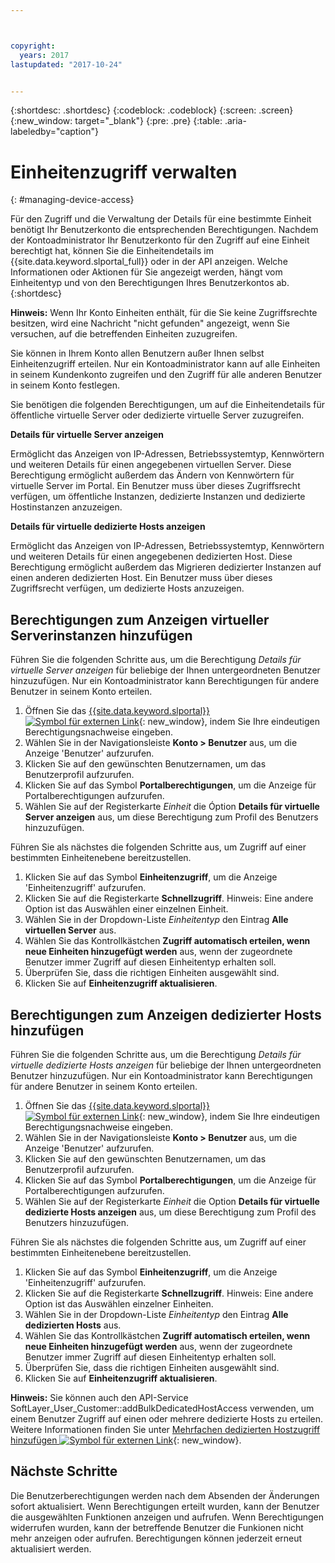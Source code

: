 ```yaml
---



copyright:
  years: 2017
lastupdated: "2017-10-24"


---
```


{:shortdesc: .shortdesc}
{:codeblock: .codeblock}
{:screen: .screen}
{:new_window: target="_blank"}
{:pre: .pre}
{:table: .aria-labeledby="caption"}


# Einheitenzugriff verwalten
{: #managing-device-access}

Für den Zugriff und die Verwaltung der Details für eine bestimmte Einheit benötigt Ihr Benutzerkonto die entsprechenden Berechtigungen.  Nachdem der Kontoadministrator Ihr Benutzerkonto für den Zugriff auf eine Einheit berechtigt hat, können Sie die Einheitendetails im {{site.data.keyword.slportal_full}} oder in der API anzeigen.  Welche Informationen oder Aktionen für Sie angezeigt werden, hängt vom Einheitentyp und von den Berechtigungen Ihres Benutzerkontos ab.
{:shortdesc}

**Hinweis:** Wenn Ihr Konto Einheiten enthält, für die Sie keine Zugriffsrechte besitzen, wird eine Nachricht "nicht gefunden" angezeigt, wenn Sie versuchen, auf die betreffenden Einheiten zuzugreifen.

Sie können in Ihrem Konto allen Benutzern außer Ihnen selbst Einheitenzugriff erteilen. Nur ein Kontoadministrator kann auf alle Einheiten in seinem Kundenkonto zugreifen und den Zugriff für alle anderen Benutzer in seinem Konto festlegen. 

Sie benötigen die folgenden Berechtigungen, um auf die Einheitendetails für öffentliche virtuelle Server oder dedizierte virtuelle Server zuzugreifen.

**Details für virtuelle Server anzeigen**

Ermöglicht das Anzeigen von IP-Adressen, Betriebssystemtyp, Kennwörtern und weiteren Details für einen angegebenen virtuellen Server.  Diese Berechtigung ermöglicht außerdem das Ändern von Kennwörtern für virtuelle Server im Portal. Ein Benutzer muss über dieses Zugriffsrecht verfügen, um öffentliche Instanzen, dedizierte Instanzen und dedizierte Hostinstanzen anzuzeigen.

**Details für virtuelle dedizierte Hosts anzeigen**

Ermöglicht das Anzeigen von IP-Adressen, Betriebssystemtyp, Kennwörtern und weiteren Details für einen angegebenen dedizierten Host.  Diese Berechtigung ermöglicht außerdem das Migrieren dedizierter Instanzen auf einen anderen dedizierten Host. Ein Benutzer muss über dieses Zugriffsrecht verfügen, um dedizierte Hosts anzuzeigen.

## Berechtigungen zum Anzeigen virtueller Serverinstanzen hinzufügen
Führen Sie die folgenden Schritte aus, um die Berechtigung *Details für virtuelle Server anzeigen* für beliebige der Ihnen untergeordneten Benutzer hinzuzufügen. Nur ein Kontoadministrator kann Berechtigungen für andere Benutzer in seinem Konto erteilen.  

1. Öffnen Sie das [{{site.data.keyword.slportal}} ![Symbol für externen Link](../icons/launch-glyph.svg "Symbol für externen Link")](https://control.softlayer.com/){: new_window}, indem Sie Ihre eindeutigen Berechtigungsnachweise eingeben.
2. Wählen Sie in der Navigationsleiste **Konto > Benutzer** aus, um die Anzeige 'Benutzer' aufzurufen.
3. Klicken Sie auf den gewünschten Benutzernamen, um das Benutzerprofil aufzurufen.
4. Klicken Sie auf das Symbol **Portalberechtigungen**, um die Anzeige für Portalberechtigungen aufzurufen.
5. Wählen Sie auf der Registerkarte *Einheit* die Óption **Details für virtuelle Server anzeigen** aus, um diese Berechtigung zum Profil des Benutzers hinzuzufügen.

Führen Sie als nächstes die folgenden Schritte aus, um Zugriff auf einer bestimmten Einheitenebene bereitzustellen.

1. Klicken Sie auf das Symbol **Einheitenzugriff**, um die Anzeige 'Einheitenzugriff' aufzurufen.
2. Klicken Sie auf die Registerkarte **Schnellzugriff**. 
   Hinweis: Eine andere Option ist das Auswählen einer einzelnen Einheit.
3. Wählen Sie in der Dropdown-Liste *Einheitentyp* den Eintrag **Alle virtuellen Server** aus.
4. Wählen Sie das Kontrollkästchen **Zugriff automatisch erteilen, wenn neue Einheiten hinzugefügt werden** aus, wenn der zugeordnete Benutzer immer Zugriff auf diesen Einheitentyp erhalten soll.
5. Überprüfen Sie, dass die richtigen Einheiten ausgewählt sind.
6. Klicken Sie auf **Einheitenzugriff aktualisieren**.

## Berechtigungen zum Anzeigen dedizierter Hosts hinzufügen
Führen Sie die folgenden Schritte aus, um die Berechtigung *Details für virtuelle dedizierte Hosts anzeigen* für beliebige der Ihnen untergeordneten Benutzer hinzuzufügen. Nur ein Kontoadministrator kann Berechtigungen für andere Benutzer in seinem Konto erteilen.

1. Öffnen Sie das [{{site.data.keyword.slportal}} ![Symbol für externen Link](../icons/launch-glyph.svg "Symbol für externen Link")](https://control.softlayer.com/){: new_window}, indem Sie Ihre eindeutigen Berechtigungsnachweise eingeben.
2. Wählen Sie in der Navigationsleiste **Konto > Benutzer** aus, um die Anzeige 'Benutzer' aufzurufen.
3. Klicken Sie auf den gewünschten Benutzernamen, um das Benutzerprofil aufzurufen.
4. Klicken Sie auf das Symbol **Portalberechtigungen**, um die Anzeige für Portalberechtigungen aufzurufen.
5. Wählen Sie auf der Registerkarte *Einheit* die Option **Details für virtuelle dedizierte Hosts anzeigen** aus, um diese Berechtigung zum Profil des Benutzers hinzuzufügen.

Führen Sie als nächstes die folgenden Schritte aus, um Zugriff auf einer bestimmten Einheitenebene bereitzustellen.

1. Klicken Sie auf das Symbol **Einheitenzugriff**, um die Anzeige 'Einheitenzugriff' aufzurufen.
2. Klicken Sie auf die Registerkarte **Schnellzugriff**. 
   Hinweis: Eine andere Option ist das Auswählen einzelner Einheiten.
3. Wählen Sie in der Dropdown-Liste *Einheitentyp* den Eintrag **Alle dedizierten Hosts** aus.
4. Wählen Sie das Kontrollkästchen **Zugriff automatisch erteilen, wenn neue Einheiten hinzugefügt werden** aus, wenn der zugeordnete Benutzer immer Zugriff auf diesen Einheitentyp erhalten soll.
5. Überprüfen Sie, dass die richtigen Einheiten ausgewählt sind.
6. Klicken Sie auf **Einheitenzugriff aktualisieren**.

**Hinweis:** Sie können auch den API-Service SoftLayer_User_Customer::addBulkDedicatedHostAccess verwenden, um einem Benutzer Zugriff auf einen oder mehrere dedizierte Hosts zu erteilen. Weitere Informationen finden Sie unter [Mehrfachen dedizierten Hostzugriff hinzufügen ![Symbol für externen Link](../icons/launch-glyph.svg "Symbol für externen Link")](http://sldn.softlayer.com/reference/services/softlayer_user_customer/addbulkdedicatedhostaccess){: new_window}.  

## Nächste Schritte
Die Benutzerberechtigungen werden nach dem Absenden der Änderungen sofort aktualisiert. Wenn Berechtigungen erteilt wurden, kann der Benutzer die ausgewählten Funktionen anzeigen und aufrufen. Wenn Berechtigungen widerrufen wurden, kann der betreffende Benutzer die Funkionen nicht mehr anzeigen oder aufrufen. Berechtigungen können jederzeit erneut aktualisiert werden.
